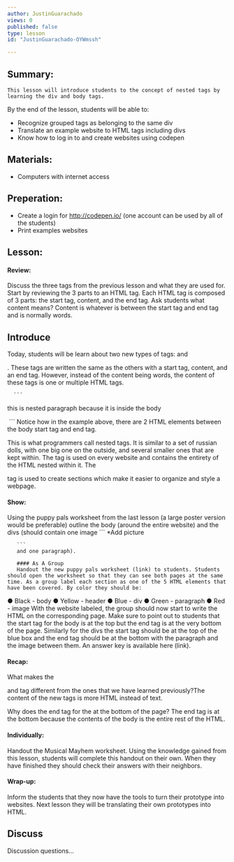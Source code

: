 ```yaml
---
author: JustinGuarachado
views: 0
published: false
type: lesson
id: "JustinGuarachado-OYWmssh"

---
```


## Summary:
	This lesson will introduce students to the concept of nested tags by learning the div and body tags.
  By the end of the lesson, students will be able to:
  -  Recognize grouped tags as belonging to the same div
  - Translate an example website to HTML tags including divs
  - Know how to log in to and create websites using codepen


## Materials:
- Computers with internet access

## Preperation:
- Create a login for http://codepen.io/ (one account can be used by all of the students)
- Print examples websites


## Lesson:
#### Review:
Discuss the three tags from the previous lesson and what they are used for.
Start by reviewing the 3 parts to an HTML tag. Each HTML tag is composed of 3 parts: the start tag, content, and the end tag.
Ask students what content means?
Content is whatever is between the start tag and end tag and is normally words.

## Introduce
Today, students will be learn about two new types of tags: <body> and <div>. These tags are written the same as the others with a start tag, content, and an end tag. However, instead of the content being words, the content of these tags is one or multiple HTML tags.

      ```
<body>
       <p> this is nested paragraph because it is inside the body </p>
       <img scr="thesource"></img>
       </body>
       ```
Notice how in the example above, there are 2 HTML elements between the body start tag and end tag.

This is what programmers call nested tags. It is similar to a set of russian dolls, with one big one on the outside, and several smaller ones that are kept within. The <body> tag is used on every website and contains the entirety of the HTML nested within it. The <div> tag is used to create sections which make it easier to organize and style a webpage.

#### Show:
Using the puppy pals worksheet from the last lesson (a large poster version would be preferable) outline the body (around the entire website) and the divs (should contain one image
       ```
       *Add picture
       
       ```
       and one paragraph).
       
       #### As A Group
       Handout the new puppy pals worksheet (link) to students. Students should open the worksheet so that they can see both pages at the same time. As a group label each section as one of the 5 HTML elements that have been covered. By color they should be:
● Black - body
● Yellow - header
● Blue - div
● Green - paragraph
● Red - image
With the website labeled, the group should now start to write the HTML on the corresponding page. Make sure to point out to students that the start tag for the body is at the top but the end tag is at the very bottom of the page. Similarly for the divs the start tag should be at the top of the blue box and the end tag should be at the bottom with the paragraph and the image between them. An answer key is available here (link).

#### Recap:
What makes the <div> and <body> tag different from the ones that we have learned previously?The content of the new tags is more HTML instead of text.

Why does the end tag for the <body> at the bottom of the page?
The end tag is at the bottom because the contents of the body is the entire rest of the HTML.

#### Individually:
Handout the Musical Mayhem worksheet. Using the knowledge gained from this lesson, students will complete this handout on their own. When they have finished they should check their answers with their neighbors.

#### Wrap-up:
Inform the students that they now have the tools to turn their prototype into websites. Next lesson they will be translating their own prototypes into HTML.


       
       
       
       
       
## Discuss
Discussion questions...
